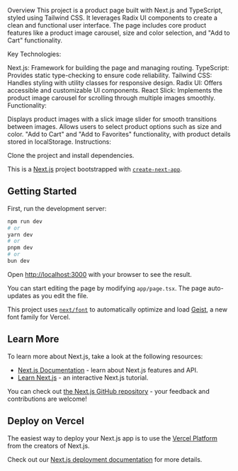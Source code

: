 Overview
This project is a product page built with Next.js and TypeScript, styled using Tailwind CSS. It leverages Radix UI components to create a clean and functional user interface. The page includes core product features like a product image carousel, size and color selection, and "Add to Cart" functionality.

Key Technologies:

Next.js: Framework for building the page and managing routing.
TypeScript: Provides static type-checking to ensure code reliability.
Tailwind CSS: Handles styling with utility classes for responsive design.
Radix UI: Offers accessible and customizable UI components.
React Slick: Implements the product image carousel for scrolling through multiple images smoothly.
Functionality:

Displays product images with a slick image slider for smooth transitions between images.
Allows users to select product options such as size and color.
"Add to Cart" and "Add to Favorites" functionality, with product details stored in localStorage.
Instructions:

Clone the project and install dependencies.

This is a [Next.js](https://nextjs.org) project bootstrapped with [`create-next-app`](https://nextjs.org/docs/app/api-reference/cli/create-next-app).

## Getting Started

First, run the development server:

```bash
npm run dev
# or
yarn dev
# or
pnpm dev
# or
bun dev
```

Open [http://localhost:3000](http://localhost:3000) with your browser to see the result.

You can start editing the page by modifying `app/page.tsx`. The page auto-updates as you edit the file.

This project uses [`next/font`](https://nextjs.org/docs/app/building-your-application/optimizing/fonts) to automatically optimize and load [Geist](https://vercel.com/font), a new font family for Vercel.

## Learn More

To learn more about Next.js, take a look at the following resources:

- [Next.js Documentation](https://nextjs.org/docs) - learn about Next.js features and API.
- [Learn Next.js](https://nextjs.org/learn) - an interactive Next.js tutorial.

You can check out [the Next.js GitHub repository](https://github.com/vercel/next.js) - your feedback and contributions are welcome!

## Deploy on Vercel

The easiest way to deploy your Next.js app is to use the [Vercel Platform](https://vercel.com/new?utm_medium=default-template&filter=next.js&utm_source=create-next-app&utm_campaign=create-next-app-readme) from the creators of Next.js.

Check out our [Next.js deployment documentation](https://nextjs.org/docs/app/building-your-application/deploying) for more details.
